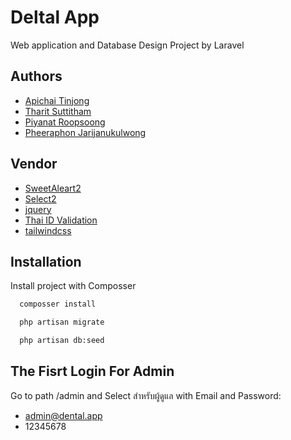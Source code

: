 
# Deltal App
Web application and Database Design Project by Laravel


## Authors

- [Apichai Tinjong]()
- [Tharit Suttitham]()
- [Piyanat Roopsoong]()
- [Pheeraphon Jarijanukulwong]()

## Vendor

- [SweetAleart2](https://sweetalert2.github.io/)
- [Select2](https://select2.org/)
- [jquery](https://jquery.com/)
- [Thai ID Validation](https://phattarachai.dev/laravel-thai-id-card-validation-rule)
- [tailwindcss](https://tailwindcss.com/)
## Installation

Install project with Composser

```bash
  composser install
```
```bash
  php artisan migrate
```
```bash
  php artisan db:seed
```
    
## The Fisrt Login For Admin

Go to path /admin and Select สำหรับผู้ดูแล with Email and Password:

- admin@dental.app
- 12345678

